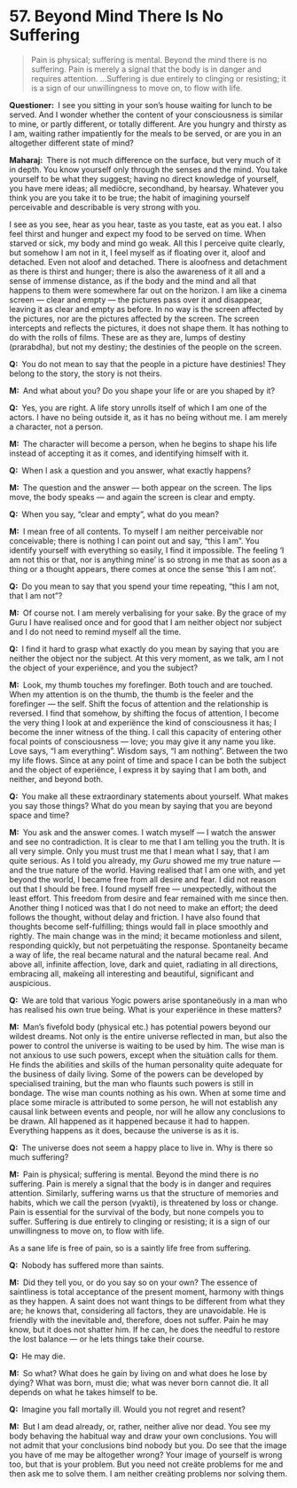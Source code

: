 # 57. Beyond Mind There Is No Suffering

>Pain is physical; suffering is mental. Beyond the mind there is no suffering. Pain is merely a signal that the body is in danger and requires attention. …Suffering is due entirely to clinging or resisting; it is a sign of our unwillingness to move on, to flow with life.

**Questioner:**&ensp;I see you sitting in your son’s house waiting for lunch to be served. And I wonder whether the content of your consciousness is similar to mine, or partly different, or totally different. Are you hungry and thirsty as I am, waiting rather impatiently for the meals to be served, or are you in an altogether different state of mind?

**Maharaj:**&ensp;There is not much difference on the surface, but very much of it in depth. You know yourself only through the senses and the mind. You take yourself to be what they suggest; having no direct knowledge of yourself, you have mere ideas; all mediöcre, secondhand, by hearsay. Whatever you think you are you take it to be true; the habit of imagining yourself perceivable and describable is very strong with you. 

I see as you see, hear as you hear, taste as you taste, eat as you eat. I also feel thirst and hunger and expect my food to be served on time. When starved or sick, my body and mind go weak. All this I perceive quite clearly, but somehow I am not in it, I feel myself as if floating over it, aloof and detached. Even not aloof and detached. There is aloofness and detachment as there is thirst and hunger; there is also the awareness of it all and a sense of immense distance, as if the body and the mind and all that happens to them were somewhere far out on the horizon. I am like a cinema screen — clear and empty — the pictures pass over it and disappear, leaving it as clear and empty as before. In no way is the screen affected by the pictures, nor are the pictures affected by the screen. The screen intercepts and reflects the pictures, it does not shape them. It has nothing to do with the rolls of films. These are as they are, lumps of destiny (<span data-tippy-content="Destiny, <em>sanchita karma</em> (karma of past lives) that has become the destiny in the present life.">prarabdha</span>), but not my destiny; the destinies of the people on the screen.

**Q:**&ensp;You do not mean to say that the people in a picture have destinies! They belong to the story, the story is not theirs.

**M:**&ensp;And what about you? Do you shape your life or are you shaped by it?

**Q:**&ensp;Yes, you are right. A life story unrolls itself of which I am one of the actors. I have no beïng outside it, as it has no beïng without me. I am merely a character, not a person.

**M:**&ensp;The character will become a person, when he begins to shape his life instead of accepting it as it comes, and identifying himself with it.

**Q:**&ensp;When I ask a question and you answer, what exactly happens?

**M:**&ensp;The question and the answer — both appear on the screen. The lips move, the body speaks — and again the screen is clear and empty.

**Q:**&ensp;When you say, “clear and empty”, what do you mean?

**M:**&ensp;I mean free of all contents. To myself I am neither perceivable nor conceivable; there is nothing I can point out and say, “this I am”. You identify yourself with everything so easily, I find it impossible. The feeling ‘I am not this or that, nor is anything mine’ is so strong in me that as soon as a thing or a thought appears, there comes at once the sense ‘this I am not’.

**Q:**&ensp;Do you mean to say that you spend your time repeating, “this I am not, that I am not”?

**M:**&ensp;Of course not. I am merely verbalising for your sake. By the grace of my <span data-tippy-content="Spiritual teacher, preceptor.">Guru</span> I have realised once and for good that I am neither object nor subject and I do not need to remind myself all the time.

**Q:**&ensp;I find it hard to grasp what exactly do you mean by saying that you are neither the object nor the subject. At this very moment, as we talk, am I not the object of your experiënce, and you the subject?

**M:**&ensp;Look, my thumb touches my forefinger. Both touch and are touched. When my attention is on the thumb, the thumb is the feeler and the forefinger — the self. Shift the focus of attention and the relationship is reversed. I find that somehow, by shifting the focus of attention, I become the very thing I look at and experiënce the kind of consciousness it has; I become the inner witness of the thing. I call this capacity of entering other focal points of consciousness — love; you may give it any name you like. Love says, “I am everything”. Wisdom says, “I am nothing”. Between the two my life flows. Since at any point of time and space I can be both the subject and the object of experiënce, I express it by saying that I am both, and neither, and beyond both.

**Q:**&ensp;You make all these extraordinary statements about yourself. What makes you say those things? What do you mean by saying that you are beyond space and time?

**M:**&ensp;You ask and the answer comes. I watch myself — I watch the answer and see no contradiction. It is clear to me that I am telling you the truth. It is all very simple. Only you must trust me that I mean what I say, that I am quite serious. As I told you already, my *Guru* showed me my true nature — and the true nature of the world. Having realised that I am one with, and yet beyond the world, I became free from all desire and fear. I did not reason out that I should be free. I found myself free — unexpectedly, without the least effort. This freedom from desire and fear remained with me since then. Another thing I noticed was that I do not need to make an effort; the deed follows the thought, without delay and friction. I have also found that thoughts become self-fulfilling; things would fall in place smoothly and rightly. The main change was in the mind; it became motionless and silent, responding quickly, but not perpetuäting the response. Spontaneity became a way of life, the real became natural and the natural became real. And above all, infinite affection, love, dark and quiet, radiating in all directions, embracing all, makeïng all interesting and beautiful, significant and auspicious.

**Q:**&ensp;We are told that various <span data-tippy-content="One who practices <em>yoga</em>.">Yogi</span>c powers arise spontaneöusly in a man who has realised his own true beïng. What is your experiënce in these matters?

**M:**&ensp;Man’s fivefold body (physical etc.) has potential powers beyond our wildest dreams. Not only is the entire universe reflected in man, but also the power to control the universe is waiting to be used by him. The wise man is not anxious to use such powers, except when the situätion calls for them. He finds the abilities and skills of the human personality quite adequate for the business of daily living. Some of the powers can be developed by specialised training, but the man who flaunts such powers is still in bondage. The wise man counts nothing as his own. When at some time and place some miracle is attributed to some person, he will not establish any causal link between events and people, nor will he allow any conclusions to be drawn. All happened as it happened because it had to happen. Everything happens as it does, because the universe is as it is.

**Q:**&ensp;The universe does not seem a happy place to live in. Why is there so much suffering?

**M:**&ensp;Pain is physical; suffering is mental. Beyond the mind there is no suffering. Pain is merely a signal that the body is in danger and requires attention. Similarly, suffering warns us that the structure of memories and habits, which we call the person (<span data-tippy-content="Person, the outer self.">vyakti</span>), is threatened by loss or change. Pain is essential for the survival of the body, but none compels you to suffer. Suffering is due entirely to clinging or resisting; it is a sign of our unwillingness to move on, to flow with life. 

As a sane life is free of pain, so is a saintly life free from suffering.

**Q:**&ensp;Nobody has suffered more than saints.

**M:**&ensp;Did they tell you, or do you say so on your own? The essence of saintliness is total acceptance of the present moment, harmony with things as they happen. A saint does not want things to be different from what they are; he knows that, considering all factors, they are unavoidable. He is friendly with the inevitable and, therefore, does not suffer. Pain he may know, but it does not shatter him. If he can, he does the needful to restore the lost balance — or he lets things take their course.

**Q:**&ensp;He may die.

**M:**&ensp;So what? What does he gain by living on and what does he lose by dying? What was born, must die; what was never born cannot die. It all depends on what he takes himself to be.

**Q:**&ensp;Imagine you fall mortally ill. Would you not regret and resent?

**M:**&ensp;But I am dead already, or, rather, neither alive nor dead. You see my body behaving the habitual way and draw your own conclusions. You will not admit that your conclusions bind nobody but you. Do see that the image you have of me may be altogether wrong? Your image of yourself is wrong too, but that is your problem. But you need not creäte problems for me and then ask me to solve them. I am neither creäting problems nor solving them.

<script>
export default {
  props: ["slot-key"],
  mounted () {
    tippy("[data-tippy-content]", {allowHTML: true});
  }
}
</script>

